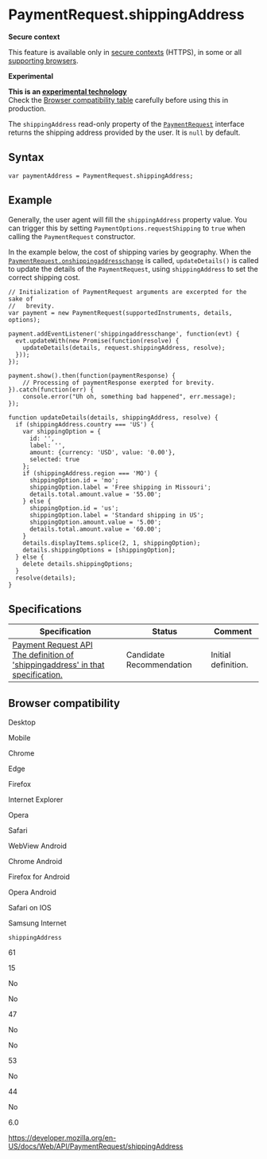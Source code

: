 PaymentRequest.shippingAddress
==============================

**Secure context**

This feature is available only in [secure contexts](https://developer.mozilla.org/en-US/docs/Web/Security/Secure_Contexts) (HTTPS), in some or all [supporting browsers](#browser_compatibility).

**Experimental**

**This is an [experimental technology](https://developer.mozilla.org/en-US/docs/MDN/Guidelines/Conventions_definitions#experimental)**  
Check the [Browser compatibility table](#browser_compatibility) carefully before using this in production.

The `shippingAddress` read-only property of the [`PaymentRequest`](../paymentrequest) interface returns the shipping address provided by the user. It is `null` by default.

Syntax
------

    var paymentAddress = PaymentRequest.shippingAddress;

Example
-------

Generally, the user agent will fill the `shippingAddress` property value. You can trigger this by setting `PaymentOptions.requestShipping` to `true` when calling the `PaymentRequest` constructor.

In the example below, the cost of shipping varies by geography. When the [`PaymentRequest.onshippingaddresschange`](onshippingaddresschange) is called, `updateDetails()` is called to update the details of the `PaymentRequest`, using `shippingAddress` to set the correct shipping cost.

    // Initialization of PaymentRequest arguments are excerpted for the sake of
    //   brevity.
    var payment = new PaymentRequest(supportedInstruments, details, options);

    payment.addEventListener('shippingaddresschange', function(evt) {
      evt.updateWith(new Promise(function(resolve) {
        updateDetails(details, request.shippingAddress, resolve);
      }));
    });

    payment.show().then(function(paymentResponse) {
        // Processing of paymentResponse exerpted for brevity.
    }).catch(function(err) {
        console.error("Uh oh, something bad happened", err.message);
    });

    function updateDetails(details, shippingAddress, resolve) {
      if (shippingAddress.country === 'US') {
        var shippingOption = {
          id: '',
          label: '',
          amount: {currency: 'USD', value: '0.00'},
          selected: true
        };
        if (shippingAddress.region === 'MO') {
          shippingOption.id = 'mo';
          shippingOption.label = 'Free shipping in Missouri';
          details.total.amount.value = '55.00';
        } else {
          shippingOption.id = 'us';
          shippingOption.label = 'Standard shipping in US';
          shippingOption.amount.value = '5.00';
          details.total.amount.value = '60.00';
        }
        details.displayItems.splice(2, 1, shippingOption);
        details.shippingOptions = [shippingOption];
      } else {
        delete details.shippingOptions;
      }
      resolve(details);
    }

Specifications
--------------

<table><thead><tr class="header"><th>Specification</th><th>Status</th><th>Comment</th></tr></thead><tbody><tr class="odd"><td><a href="https://w3c.github.io/payment-request/#shippingaddress-attribute">Payment Request API<br />
<span class="small">The definition of 'shippingaddress' in that specification.</span></a></td><td><span class="spec-cr">Candidate Recommendation</span></td><td>Initial definition.</td></tr></tbody></table>

Browser compatibility
---------------------

Desktop

Mobile

Chrome

Edge

Firefox

Internet Explorer

Opera

Safari

WebView Android

Chrome Android

Firefox for Android

Opera Android

Safari on IOS

Samsung Internet

`shippingAddress`

61

15

No

No

47

No

No

53

No

44

No

6.0

<a href="https://developer.mozilla.org/en-US/docs/Web/API/PaymentRequest/shippingAddress" class="_attribution-link">https://developer.mozilla.org/en-US/docs/Web/API/PaymentRequest/shippingAddress</a>
